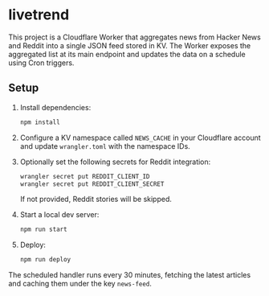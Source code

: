 # livetrend

This project is a Cloudflare Worker that aggregates news from Hacker News and Reddit into a single JSON feed stored in KV. The Worker exposes the aggregated list at its main endpoint and updates the data on a schedule using Cron triggers.

## Setup

1. Install dependencies:
   ```bash
   npm install
   ```

2. Configure a KV namespace called `NEWS_CACHE` in your Cloudflare account and update `wrangler.toml` with the namespace IDs.

3. Optionally set the following secrets for Reddit integration:
   ```bash
   wrangler secret put REDDIT_CLIENT_ID
   wrangler secret put REDDIT_CLIENT_SECRET
   ```
   If not provided, Reddit stories will be skipped.

4. Start a local dev server:
   ```bash
   npm run start
   ```

5. Deploy:
   ```bash
   npm run deploy
   ```

The scheduled handler runs every 30 minutes, fetching the latest articles and caching them under the key `news-feed`.
